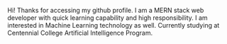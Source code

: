 Hi! Thanks for accessing my github profile. 
I am a MERN stack web developer with quick learning capability and high responsibility. I am interested in Machine Learning technology as well.
Currently studying at Centennial College Artificial Intelligence Program.
